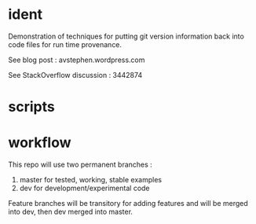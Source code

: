 # ident
Demonstration of techniques for putting git version information back into code files for run time provenance.

See blog post : avstephen.wordpress.com

See StackOverflow discussion : 3442874


# scripts


# workflow

This repo will use two permanent branches :

1. master for tested, working, stable examples
1. dev for development/experimental code


Feature branches will be transitory for adding features and will be merged into dev, then dev merged into master.



